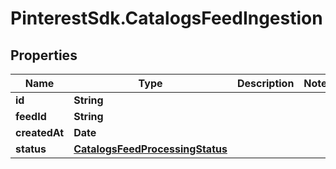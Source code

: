 # PinterestSdk.CatalogsFeedIngestion

## Properties

Name | Type | Description | Notes
------------ | ------------- | ------------- | -------------
**id** | **String** |  | 
**feedId** | **String** |  | 
**createdAt** | **Date** |  | 
**status** | [**CatalogsFeedProcessingStatus**](CatalogsFeedProcessingStatus.md) |  | 


